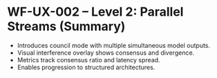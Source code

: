 # WF-UX-002 – Level 2: Parallel Streams (Summary)
- Introduces council mode with multiple simultaneous model outputs.
- Visual interference overlay shows consensus and divergence.
- Metrics track consensus ratio and latency spread.
- Enables progression to structured architectures.

